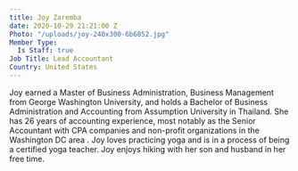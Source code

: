 ```yaml
---
title: Joy Zaremba
date: 2020-10-29 21:21:00 Z
Photo: "/uploads/joy-240x300-6b6852.jpg"
Member Type:
  Is Staff: true
Job Title: Lead Accountant
Country: United States
---
```


Joy earned a Master of Business Administration, Business Management from George Washington University, and holds a Bachelor of Business Administration and Accounting from Assumption University in Thailand. She has 26 years of accounting experience, most notably as the Senior Accountant with CPA companies and non-profit organizations in the Washington DC area . Joy loves practicing yoga and is in a process of being a certified yoga teacher. Joy enjoys hiking with her son and husband in her free time.